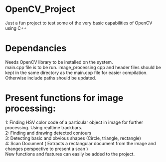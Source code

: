 # OpenCV_Project
Just a fun project to test some of the very basic capabilities of OpenCV using C++  
# Dependancies
Needs OpenCV library to be installed on the system.  
main.cpp file is to be run. image_processing cpp and header files should be kept in the same directory as the main.cpp file for easier compilation. Otherwise include paths should 
be updated.

# Present functions for image processing:
1: Finding HSV color code of a particular object in image for further processing. Using realtime trackbars.  
2: Finding and drawing detected contours  
3: Detecting basic and obvious shapes (Circle, triangle, rectangle)  
4: Scan Document ( Extracts a rectangular document from the image and changes perspective to present a scan )  
New functions and features can easily be added to the project.
